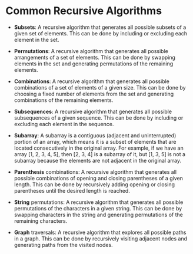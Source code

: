 # Common Recursive Algorithms

- **Subsets**: A recursive algorithm that generates all possible subsets of a given set of elements. This can be done by including or excluding each element in the set.

- **Permutations**: A recursive algorithm that generates all possible arrangements of a set of elements. This can be done by swapping elements in the set and generating permutations of the remaining elements.

- **Combinations**: A recursive algorithm that generates all possible combinations of a set of elements of a given size. This can be done by choosing a fixed number of elements from the set and generating combinations of the remaining elements.

- **Subsequences**: A recursive algorithm that generates all possible subsequences of a given sequence. This can be done by including or excluding each element in the sequence.

- **Subarray**: A subarray is a contiguous (adjacent and uninterrupted) portion of an array, which means it is a subset of elements that are located consecutively in the original array. For example, if we have an array [1, 2, 3, 4, 5], then [2, 3, 4] is a subarray of it, but [1, 3, 5] is not a subarray because the elements are not adjacent in the original array.

- **Parenthesis** combinations: A recursive algorithm that generates all possible combinations of opening and closing parentheses of a given length. This can be done by recursively adding opening or closing parentheses until the desired length is reached.

- **String** permutations: A recursive algorithm that generates all possible permutations of the characters in a given string. This can be done by swapping characters in the string and generating permutations of the remaining characters.

- **Graph** traversals: A recursive algorithm that explores all possible paths in a graph. This can be done by recursively visiting adjacent nodes and generating paths from the visited nodes.
